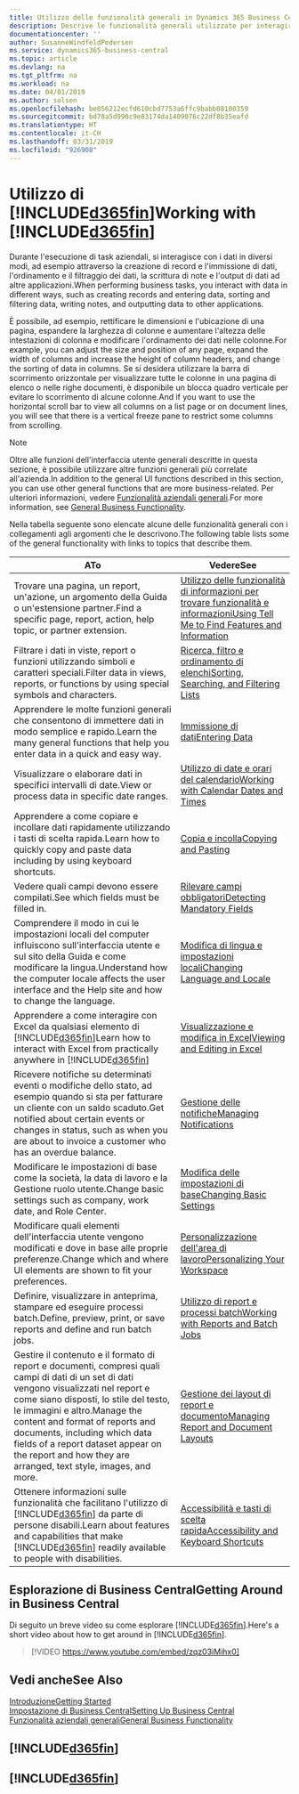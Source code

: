 ```yaml
---
title: Utilizzo delle funzionalità generali in Dynamics 365 Business Central | Documenti Microsoft
description: Descrive le funzionalità generali utilizzate per interagire con i dati in Business Central, ad esempio per immettere valori, ordinare dati e modificare le visualizzazioni.
documentationcenter: ''
author: SusanneWindfeldPedersen
ms.service: dynamics365-business-central
ms.topic: article
ms.devlang: na
ms.tgt_pltfrm: na
ms.workload: na
ms.date: 04/01/2019
ms.author: solsen
ms.openlocfilehash: be056212ecfd610cbd7753a6ffc9babb08100359
ms.sourcegitcommit: bd78a5d990c9e83174da1409076c22df8b35eafd
ms.translationtype: HT
ms.contentlocale: it-CH
ms.lasthandoff: 03/31/2019
ms.locfileid: "926908"
---
```

# <a name="working-with-included365finincludesd365finmdmd"></a><span data-ttu-id="46297-103">Utilizzo di [!INCLUDE[d365fin](includes/d365fin_md.md)]</span><span class="sxs-lookup"><span data-stu-id="46297-103">Working with [!INCLUDE[d365fin](includes/d365fin_md.md)]</span></span>
<span data-ttu-id="46297-104">Durante l'esecuzione di task aziendali, si interagisce con i dati in diversi modi, ad esempio attraverso la creazione di record e l'immissione di dati, l'ordinamento e il filtraggio dei dati, la scrittura di note e l'output di dati ad altre applicazioni.</span><span class="sxs-lookup"><span data-stu-id="46297-104">When performing business tasks, you interact with data in different ways, such as creating records and entering data, sorting and filtering data, writing notes, and outputting data to other applications.</span></span>

<span data-ttu-id="46297-105">È possibile, ad esempio, rettificare le dimensioni e l'ubicazione di una pagina, espandere la larghezza di colonne e aumentare l'altezza delle intestazioni di colonna e modificare l'ordinamento dei dati nelle colonne.</span><span class="sxs-lookup"><span data-stu-id="46297-105">For example, you can adjust the size and position of any page, expand the width of columns and increase the height of column headers, and change the sorting of data in columns.</span></span> <span data-ttu-id="46297-106">Se si desidera utilizzare la barra di scorrimento orizzontale per visualizzare tutte le colonne in una pagina di elenco o nelle righe documenti, è disponibile un blocca quadro verticale per evitare lo scorrimento di alcune colonne.</span><span class="sxs-lookup"><span data-stu-id="46297-106">And if you want to use the horizontal scroll bar to view all columns on a list page or on document lines, you will see that there is a vertical freeze pane to restrict some columns from scrolling.</span></span>

> [!NOTE]
> <span data-ttu-id="46297-107">Oltre alle funzioni dell'interfaccia utente generali descritte in questa sezione, è possibile utilizzare altre funzioni generali più correlate all'azienda.</span><span class="sxs-lookup"><span data-stu-id="46297-107">In addition to the general UI functions described in this section, you can use other general functions that are more business-related.</span></span> <span data-ttu-id="46297-108">Per ulteriori informazioni, vedere [Funzionalità aziendali generali](ui-across-business-areas.md).</span><span class="sxs-lookup"><span data-stu-id="46297-108">For more information, see [General Business Functionality](ui-across-business-areas.md).</span></span>

<span data-ttu-id="46297-109">Nella tabella seguente sono elencate alcune delle funzionalità generali con i collegamenti agli argomenti che le descrivono.</span><span class="sxs-lookup"><span data-stu-id="46297-109">The following table lists some of the general functionality with links to topics that describe them.</span></span>

| <span data-ttu-id="46297-110">A</span><span class="sxs-lookup"><span data-stu-id="46297-110">To</span></span> | <span data-ttu-id="46297-111">Vedere</span><span class="sxs-lookup"><span data-stu-id="46297-111">See</span></span> |
| --- | --- |
| <span data-ttu-id="46297-112">Trovare una pagina, un report, un'azione, un argomento della Guida o un'estensione partner.</span><span class="sxs-lookup"><span data-stu-id="46297-112">Find a specific page, report, action, help topic, or partner extension.</span></span> |[<span data-ttu-id="46297-113">Utilizzo delle funzionalità di informazioni per trovare funzionalità e informazioni</span><span class="sxs-lookup"><span data-stu-id="46297-113">Using Tell Me to Find Features and Information</span></span>](ui-search.md) |
| <span data-ttu-id="46297-114">Filtrare i dati in viste, report o funzioni utilizzando simboli e caratteri speciali.</span><span class="sxs-lookup"><span data-stu-id="46297-114">Filter data in views, reports, or functions by using special symbols and characters.</span></span> |[<span data-ttu-id="46297-115">Ricerca, filtro e ordinamento di elenchi</span><span class="sxs-lookup"><span data-stu-id="46297-115">Sorting, Searching, and Filtering Lists</span></span>](ui-enter-criteria-filters.md) |
|<span data-ttu-id="46297-116">Apprendere le molte funzioni generali che consentono di immettere dati in modo semplice e rapido.</span><span class="sxs-lookup"><span data-stu-id="46297-116">Learn the many general functions that help you enter data in a quick and easy way.</span></span>|[<span data-ttu-id="46297-117">Immissione di dati</span><span class="sxs-lookup"><span data-stu-id="46297-117">Entering Data</span></span>](ui-enter-data.md)|
| <span data-ttu-id="46297-118">Visualizzare o elaborare dati in specifici intervalli di date.</span><span class="sxs-lookup"><span data-stu-id="46297-118">View or process data in specific date ranges.</span></span> |[<span data-ttu-id="46297-119">Utilizzo di date e orari del calendario</span><span class="sxs-lookup"><span data-stu-id="46297-119">Working with Calendar Dates and Times</span></span>](ui-enter-date-ranges.md) |
|<span data-ttu-id="46297-120">Apprendere a come copiare e incollare dati rapidamente utilizzando i tasti di scelta rapida.</span><span class="sxs-lookup"><span data-stu-id="46297-120">Learn how to quickly copy and paste data including by using keyboard shortcuts.</span></span>|[<span data-ttu-id="46297-121">Copia e incolla</span><span class="sxs-lookup"><span data-stu-id="46297-121">Copying and Pasting</span></span>](ui-copy-paste.md)|
| <span data-ttu-id="46297-122">Vedere quali campi devono essere compilati.</span><span class="sxs-lookup"><span data-stu-id="46297-122">See which fields must be filled in.</span></span> |[<span data-ttu-id="46297-123">Rilevare campi obbligatori</span><span class="sxs-lookup"><span data-stu-id="46297-123">Detecting Mandatory Fields</span></span>](ui-mandatory-fields.md) |
|<span data-ttu-id="46297-124">Comprendere il modo in cui le impostazioni locali del computer influiscono sull'interfaccia utente e sul sito della Guida e come modificare la lingua.</span><span class="sxs-lookup"><span data-stu-id="46297-124">Understand how the computer locale affects the user interface and the Help site and how to change the language.</span></span>|[<span data-ttu-id="46297-125">Modifica di lingua e impostazioni locali</span><span class="sxs-lookup"><span data-stu-id="46297-125">Changing Language and Locale</span></span>](about-locale-language.md)|
|<span data-ttu-id="46297-126">Apprendere a come interagire con Excel da qualsiasi elemento di [!INCLUDE[d365fin](includes/d365fin_md.md)]</span><span class="sxs-lookup"><span data-stu-id="46297-126">Learn how to interact with Excel from practically anywhere in [!INCLUDE[d365fin](includes/d365fin_md.md)]</span></span>|[<span data-ttu-id="46297-127">Visualizzazione e modifica in Excel</span><span class="sxs-lookup"><span data-stu-id="46297-127">Viewing and Editing in Excel</span></span>](across-work-with-excel.md)|
|<span data-ttu-id="46297-128">Ricevere notifiche su determinati eventi o modifiche dello stato, ad esempio quando si sta per fatturare un cliente con un saldo scaduto.</span><span class="sxs-lookup"><span data-stu-id="46297-128">Get notified about certain events or changes in status, such as when you are about to invoice a customer who has an overdue balance.</span></span>|[<span data-ttu-id="46297-129">Gestione delle notifiche</span><span class="sxs-lookup"><span data-stu-id="46297-129">Managing Notifications</span></span>](ui-smart-notifications.md)|
| <span data-ttu-id="46297-130">Modificare le impostazioni di base come la società, la data di lavoro e la Gestione ruolo utente.</span><span class="sxs-lookup"><span data-stu-id="46297-130">Change basic settings such as company, work date, and Role Center.</span></span> |[<span data-ttu-id="46297-131">Modifica delle impostazioni di base</span><span class="sxs-lookup"><span data-stu-id="46297-131">Changing Basic Settings</span></span>](ui-change-basic-settings.md) |
| <span data-ttu-id="46297-132">Modificare quali elementi dell'interfaccia utente vengono modificati e dove in base alle proprie preferenze.</span><span class="sxs-lookup"><span data-stu-id="46297-132">Change which and where UI elements are shown to fit your preferences.</span></span>|[<span data-ttu-id="46297-133">Personalizzazione dell'area di lavoro</span><span class="sxs-lookup"><span data-stu-id="46297-133">Personalizing Your Workspace</span></span>](ui-personalization-user.md) |
|<span data-ttu-id="46297-134">Definire, visualizzare in anteprima, stampare ed eseguire processi batch.</span><span class="sxs-lookup"><span data-stu-id="46297-134">Define, preview, print, or save reports and define and run batch jobs.</span></span>|[<span data-ttu-id="46297-135">Utilizzo di report e processi batch</span><span class="sxs-lookup"><span data-stu-id="46297-135">Working with Reports and Batch Jobs</span></span>](ui-work-report.md)|
| <span data-ttu-id="46297-136">Gestire il contenuto e il formato di report e documenti, compresi quali campi di dati di un set di dati vengono visualizzati nel report e come siano disposti, lo stile del testo, le immagini e altro.</span><span class="sxs-lookup"><span data-stu-id="46297-136">Manage the content and format of reports and documents, including which data fields of a report dataset appear on the report and how they are arranged, text style, images, and more.</span></span>|[<span data-ttu-id="46297-137">Gestione dei layout di report e documento</span><span class="sxs-lookup"><span data-stu-id="46297-137">Managing Report and Document Layouts</span></span>](ui-manage-report-layouts.md) |
|<span data-ttu-id="46297-138">Ottenere informazioni sulle funzionalità che facilitano l'utilizzo di [!INCLUDE[d365fin](includes/d365fin_md.md)] da parte di persone disabili.</span><span class="sxs-lookup"><span data-stu-id="46297-138">Learn about features and capabilities that make [!INCLUDE[d365fin](includes/d365fin_md.md)] readily available to people with disabilities.</span></span>|[<span data-ttu-id="46297-139">Accessibilità e tasti di scelta rapida</span><span class="sxs-lookup"><span data-stu-id="46297-139">Accessibility and Keyboard Shortcuts</span></span>](ui-accessibility.md)|

## <a name="getting-around-in-business-central"></a><span data-ttu-id="46297-140">Esplorazione di Business Central</span><span class="sxs-lookup"><span data-stu-id="46297-140">Getting Around in Business Central</span></span>
<span data-ttu-id="46297-141">Di seguito un breve video su come esplorare [!INCLUDE[d365fin](includes/d365fin_md.md)].</span><span class="sxs-lookup"><span data-stu-id="46297-141">Here's a short video about how to get around in [!INCLUDE[d365fin](includes/d365fin_md.md)].</span></span>

> [!VIDEO https://www.youtube.com/embed/zqz03iMihx0]

## <a name="see-also"></a><span data-ttu-id="46297-142">Vedi anche</span><span class="sxs-lookup"><span data-stu-id="46297-142">See Also</span></span>
[<span data-ttu-id="46297-143">Introduzione</span><span class="sxs-lookup"><span data-stu-id="46297-143">Getting Started</span></span>](product-get-started.md)  
[<span data-ttu-id="46297-144">Impostazione di Business Central</span><span class="sxs-lookup"><span data-stu-id="46297-144">Setting Up Business Central</span></span>](setup.md)  
[<span data-ttu-id="46297-145">Funzionalità aziendali generali</span><span class="sxs-lookup"><span data-stu-id="46297-145">General Business Functionality</span></span>](ui-across-business-areas.md)  

## [!INCLUDE[d365fin](includes/free_trial_md.md)]  
## [!INCLUDE[d365fin](includes/training_link_md.md)]
